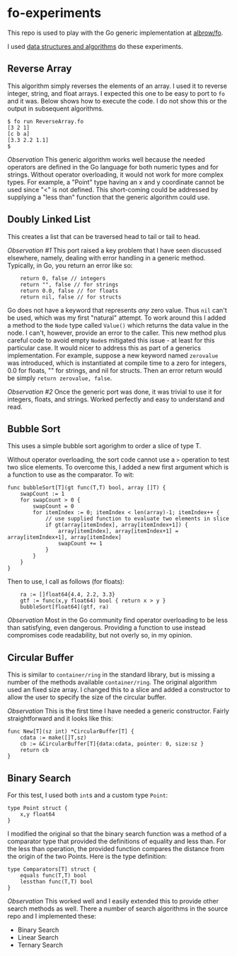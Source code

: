 # fo-experiments
This repo is used to play with the Go generic implementation at 
[albrow/fo](https://github.com/albrow/fo).

I used [data structures and algorithms](https://github.com/floyernick/Data-Structures-and-Algorithms) 
do these experiments.

## Reverse Array
This algorithm simply reverses the elements of an array. I used it to
reverse integer, string, and float arrays. I expected this one to be easy to port to `fo` and it was. Below shows how to execute the code. I do not show this or the output in subsequent algorithms.

```
$ fo run ReverseArray.fo
[3 2 1]
[c b a]
[3.3 2.2 1.1]
$
```

*Observation* This generic algorithm works well because the needed operators are defined in the Go language for both numeric types and for strings. Without operator overloading, it would not work for more complex types. For example, a "Point" type having an x and y coordinate cannot be used since "<" is not defined. This short-coming could be addressed by supplying a "less than" function that the generic algorithm could use.

## Doubly Linked List
This creates a list that can be traversed head to tail or tail to head.

*Observation #1* This port raised a key problem that I have seen discussed elsewhere, namely, dealing with error handling in a generic method. Typically, in Go, you return an error like so:
```
    return 0, false // integers
    return "", false // for strings
    return 0.0, false // for floats
    return nil, false // for structs
```
Go does not have a keyword that represents *any* zero value. Thus `nil` can't be used, which was my first "natural" attempt. To work around this I added a method to the `Node` type called `Value()` which returns the data value in the node. I can't, however, provide an error to the caller. This new method plus careful code to avoid empty `Node`s mitigated this issue - at least for this particular case. It would nicer to address this as part of a generics implementation. For example, suppose a new keyword named `zerovalue` was introduced, which is instantiated at compile time to a zero for integers, 0.0 for floats, "" for strings, and nil for structs. Then an error return would be simply `return zerovalue, false`.

*Observation #2* Once the generic port was done, it was trivial to use it for integers, floats, and strings. Worked perfectly and easy to understand and read.

## Bubble Sort
This uses a simple bubble sort agorighm to order a slice of type T.

Without operator overloading, the sort code cannot use a `>` operation to test two slice elements. To overcome this, I added a new first argument which is a function to use as the comparator. To wit:
```
func bubbleSort[T](gt func(T,T) bool, array []T) {
	swapCount := 1
	for swapCount > 0 {
		swapCount = 0
		for itemIndex := 0; itemIndex < len(array)-1; itemIndex++ {
            // use supplied function to evaluate two elements in slice
			if gt(array[itemIndex], array[itemIndex+1]) { 
				array[itemIndex], array[itemIndex+1] = array[itemIndex+1], array[itemIndex]
				swapCount += 1
			}
		}
	}
}
```

Then to use, I call as follows (for floats):
```
	ra := []float64{4.4, 2.2, 3.3}
	gtf := func(x,y float64) bool { return x > y }
	bubbleSort[float64](gtf, ra)
```

*Observation* Most in the Go community find operator overloading to be less than satisfying, even dangerous. Providing a function to use instead compromises code readability, but not overly so, in my opinion.

## Circular Buffer
This is similar to `container/ring` in the standard library, but is missing a number of the methods available `container/ring`. The original algorithm used an fixed size array. I changed this to a slice and added a constructor to allow the user to specify the size of the circular buffer.

*Observation* This is the first time I have needed a generic constructor. Fairly straightforward and it looks like this:
```
func New[T](sz int) *CircularBuffer[T] {
	cdata := make([]T,sz)
	cb := &CircularBuffer[T]{data:cdata, pointer: 0, size:sz }
	return cb
}
```

## Binary Search
For this test, I used both `int`s and a custom type `Point`:
```
type Point struct {
    x,y float64
}
```

I modified the original so that the binary search function was a method of a comparator type that provided the definitions of equality and less than. For the less than operation, the provided function compares the distance from the origin of the two Points. Here is the type definition:
```
type Comparators[T] struct {
    equals func(T,T) bool
    lessthan func(T,T) bool
}
```

*Observation* This worked well and I easily extended this to provide other search methods as well. There a number of search algorithms in the source repo and I implemented these:
- Binary Search
- Linear Search
- Ternary Search